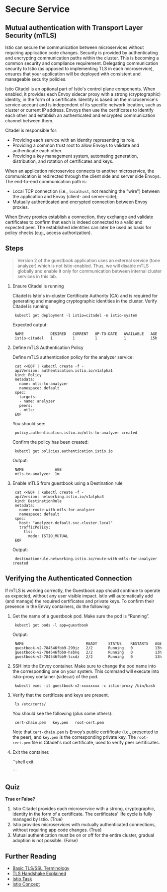 # Secure Service

## Mutual authentication with Transport Layer Security \(mTLS\)

Istio can secure the communication between microservices without requiring application code changes. Security is provided by authenticating and encrypting communication paths within the cluster. This is becoming a common security and compliance requirement. Delegating communication security to Istio \(as opposed to implementing TLS in each microservice\), ensures that your application will be deployed with consistent and manageable security policies.

Istio Citadel is an optional part of Istio's control plane components. When enabled, it provides each Envoy sidecar proxy with a strong \(cryptographic\) identity, in the form of a certificate. Identity is based on the microservice's service account and is independent of its specific network location, such as cluster or current IP address. Envoys then use the certificates to identify each other and establish an authenticated and encrypted communication channel between them.

Citadel is responsible for:

* Providing each service with an identity representing its role.
* Providing a common trust root to allow Envoys to validate and authenticate each other.
* Providing a key management system, automating generation, distribution, and rotation of certificates and keys.

When an application microservice connects to another microservice, the communication is redirected through the client side and server side Envoys. The end-to-end communication path is:

* Local TCP connection \(i.e., `localhost`, not reaching the "wire"\) between the application and Envoy \(client- and server-side\);
* Mutually authenticated and encrypted connection between Envoy proxies.

When Envoy proxies establish a connection, they exchange and validate certificates to confirm that each is indeed connected to a valid and expected peer. The established identities can later be used as basis for policy checks \(e.g., access authorization\).

## Steps

> Version 2 of the guestbook application uses an external service \(tone analyzer\) which is not Istio-enabled. Thus, we will disable mTLS globally and enable it only for communication between internal cluster services in this lab.

1. Ensure Citadel is running

   Citadel is Istio's in-cluster Certificate Authority \(CA\) and is required for generating and managing cryptographic identities in the cluster. Verify Citadel is running:

   ```text
    kubectl get deployment -l istio=citadel -n istio-system
   ```

   Expected output:

   ```text
    NAME            DESIRED   CURRENT   UP-TO-DATE   AVAILABLE   AGE
    istio-citadel   1         1         1            1           15h
   ```

2. Define mTLS Authentication Policy

   Define mTLS authentication policy for the analyzer service:

   ```text
    cat <<EOF | kubectl create -f -
    apiVersion: authentication.istio.io/v1alpha1
    kind: Policy
    metadata:
      name: mtls-to-analyzer
      namespace: default
    spec:
      targets:
      - name: analyzer
      peers:
      - mtls:
    EOF
   ```

   You should see:

   ```text
    policy.authentication.istio.io/mtls-to-analyzer created
   ```

   Confirm the policy has been created:

   ```text
    kubectl get policies.authentication.istio.io
   ```

   Output:

   ```text
    NAME              AGE
    mtls-to-analyzer  1m
   ```

3. Enable mTLS from guestbook using a Destination rule

   ```text
    cat <<EOF | kubectl create -f -
    apiVersion: networking.istio.io/v1alpha3
    kind: DestinationRule
    metadata:
      name: route-with-mtls-for-analyzer
      namespace: default
    spec:
      host: "analyzer.default.svc.cluster.local"
      trafficPolicy:
        tls:
          mode: ISTIO_MUTUAL
    EOF
   ```

   Output:

   ```text
    destinationrule.networking.istio.io/route-with-mtls-for-analyzer created
   ```

## Verifying the Authenticated Connection

If mTLS is working correctly, the Guestbook app should continue to operate as expected, without any user visible impact. Istio will automatically add \(and manage\) the required certificates and private keys. To confirm their presence in the Envoy containers, do the following:

1. Get the name of a guestbook pod. Make sure the pod is “Running”.

   ```text
    kubectl get pods -l app=guestbook
   ```

   Output:

   ```text
    NAME                            READY     STATUS    RESTARTS   AGE
    guestbook-v2-784546fbb9-299jz   2/2       Running   0          13h
    guestbook-v2-784546fbb9-hsbnq   2/2       Running   0          13h
    guestbook-v2-784546fbb9-lcxdz   2/2       Running   0          13h
   ```

2. SSH into the Envoy container. Make sure to change the pod name into the corresponding one on your system. This command will execute into istio-proxy container \(sidecar\) of the pod.

   ```text
    kubectl exec -it guestbook-v2-xxxxxxxx -c istio-proxy /bin/bash
   ```

3. Verify that the certificate and keys are present.

   ```text
    ls /etc/certs/
   ```

   You should see the following \(plus some others\):

   ```text
    cert-chain.pem   key.pem   root-cert.pem
   ```

   Note that `cert-chain.pem` is Envoy’s public certificate \(i.e., presented to the peer\), and `key.pem` is the corresponding private key. The `root-cert.pem` file is Citadel's root certificate, used to verify peer certificates.

4. Exit the container.

   \`\`shell exit

   \`\`\`

## Quiz

**True or False?**

1. Istio Citadel provides each microservice with a strong, cryptographic, identity in the form of a certificate. The certificates' life cycle is fully managed by Istio. \(True\)
2. Istio provides microservices with mutually authenticated connections, without requiring app code changes. \(True\)
3. Mutual authentication must be on or off for the entire cluster, gradual adoption is not possible. \(False\)

## Further Reading

* [Basic TLS/SSL Terminology](https://dzone.com/articles/tlsssl-terminology-and-basics)
* [TLS Handshake Explained](https://www.ibm.com/support/knowledgecenter/en/SSFKSJ_7.1.0/com.ibm.mq.doc/sy10660_.htm)
* [Istio Task](https://istio.io/docs/tasks/security/mutual-tls.html)
* [Istio Concept](https://istio.io/docs/concepts/security/mutual-tls.html)

